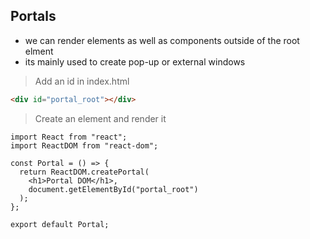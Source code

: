 ## Portals

- we can render elements as well as components outside of the root elment
- its mainly used to create pop-up or external windows

> Add an id in index.html

```HTML
<div id="portal_root"></div>
```

> Create an element and render it

```JSX
import React from "react";
import ReactDOM from "react-dom";

const Portal = () => {
  return ReactDOM.createPortal(
    <h1>Portal DOM</h1>,
    document.getElementById("portal_root")
  );
};

export default Portal;
```
